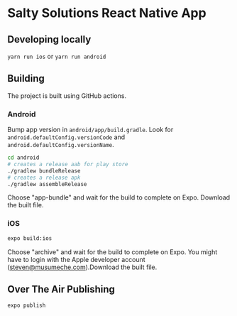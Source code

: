 # Salty Solutions React Native App

## Developing locally

`yarn run ios` or `yarn run android`

## Building

The project is built using GitHub actions.

### Android

Bump app version in `android/app/build.gradle`. Look for `android.defaultConfig.versionCode` and `android.defaultConfig.versionName`.

```bash
cd android
# creates a release aab for play store
./gradlew bundleRelease
# creates a release apk
./gradlew assembleRelease

```

Choose "app-bundle" and wait for the build to complete on Expo. Download the built file.

### iOS

```bash
expo build:ios
```

Choose "archive" and wait for the build to complete on Expo. You might have to login with the Apple developer account (steven@musumeche.com).Download the built file.

## Over The Air Publishing

```bash
expo publish
```
